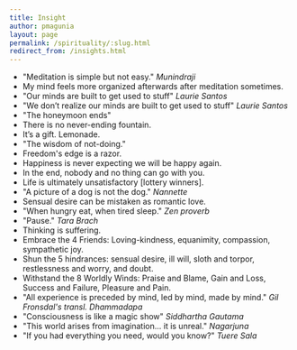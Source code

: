 ```yaml
---
title: Insight
author: pmagunia
layout: page
permalink: /spirituality/:slug.html
redirect_from: /insights.html
---
```

- "Meditation is simple but not easy." *Munindraji*
- My mind feels more organized afterwards after meditation sometimes.
- "Our minds are built to get used to stuff" *Laurie Santos*
- "We don’t realize our minds are built to get used to stuff" *Laurie Santos*
- "The honeymoon ends"
- There is no never-ending fountain.
- It’s a gift. Lemonade.
- "The wisdom of not-doing."
- Freedom's edge is a razor.
- Happiness is never expecting we will be happy again.
- In the end, nobody and no thing can go with you.
- Life is ultimately unsatisfactory [lottery winners].
- "A picture of a dog is not the dog." *Nannette*
- Sensual desire can be mistaken as romantic love.
- "When hungry eat, when tired sleep." *Zen proverb*
- "Pause." *Tara Brach*
- Thinking is suffering.
- Embrace the 4 Friends: Loving-kindness, equanimity, compassion, sympathetic joy.
- Shun the 5 hindrances: sensual desire, ill will, sloth and torpor, restlessness and worry, and doubt.
- Withstand the 8 Worldly Winds: Praise and Blame, Gain and Loss, Success and Failure, Pleasure and Pain.
- "All experience is preceded by mind, led by mind, made by mind." *Gil Fronsdal's transl. Dhammadapa*
- "Consciousness is like a magic show" *Siddhartha Gautama*
- "This world arises from imagination... it is unreal." *Nagarjuna*
- "If you had everything you need, would you know?" *Tuere Sala*
